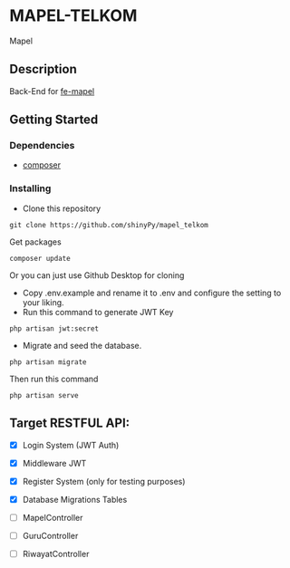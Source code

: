 # MAPEL-TELKOM
Mapel
## Description
Back-End for [fe-mapel](https://github.com/Aedezz/fe-mapel)
## Getting Started

### Dependencies

* [composer](http://composer.org/)

### Installing

* Clone this repository
```
git clone https://github.com/shinyPy/mapel_telkom
```
Get packages 
```
composer update
```
Or you can just use Github Desktop for cloning
* Copy .env.example and rename it to .env and configure the setting to your liking.
* Run this command to generate JWT Key
```
php artisan jwt:secret
```
* Migrate and seed the database.
```
php artisan migrate
```
Then run this command
```
php artisan serve
```
## Target RESTFUL API:
 - [x] Login System (JWT Auth)
 - [x] Middleware JWT
 - [x] Register System (only for testing purposes)
 - [x] Database Migrations Tables
 - [ ] MapelController
 - [ ] GuruController
 - [ ] RiwayatController



